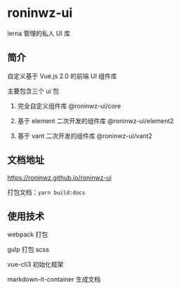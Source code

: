 # roninwz-ui

lerna 管理的私人 UI 库

## 简介

自定义基于 Vue.js 2.0 的前端 UI 组件库

主要包含三个 ui 包

1. 完全自定义组件库 @roninwz-ui/core

2. 基于 element 二次开发的组件库 @roninwz-ui/element2

3. 基于 vant 二次开发的组件库 @roninwz-ui/vant2

## 文档地址

<https://roninwz.github.io/roninwz-ui>

打包文档：`yarn build:docs`

## 使用技术

webpack 打包

gulp 打包 scss

vue-cli3 初始化框架

markdown-it-container 生成文档
